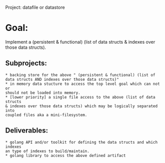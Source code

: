 Project: datafile or datastore

# Goal:

Implement a (persistent & functional) (list of data structs & indexes over
those data structs).

## Subprojects:

	* backing store for the above " (persistent & functional) (list of data structs AND indexes over those data structs)"
	* in memory data stucture to access the top level goal which can not or
	should not be loaded into memory.
	* [lower priority] a single file access to the above (list of data structs
	& indexes over those data structs) which may be logically separated into
	coupled files aka a mini-filesystem.

## Deliverables:

	* golang API and/or toolkit for defining the data structs and which indexes
	an type of indexes to build/maintain.
	* golang library to access the above defined artifact
